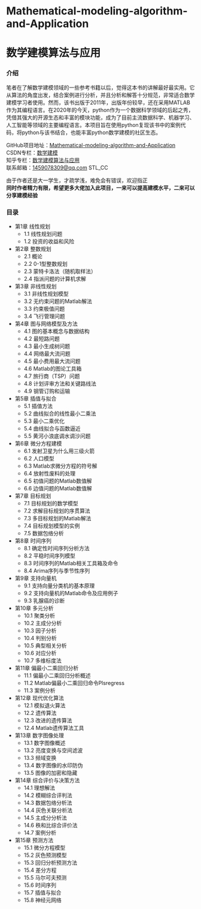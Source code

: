 # Mathematical-modeling-algorithm-and-Application
# 数学建模算法与应用 
### 介绍
笔者在了解数学建模领域的一些参考书籍以后，觉得这本书的讲解最好最实用。它从算法的角度出发，结合案例进行分析，并且分析和解答十分规范，非常适合数学建模学习者使用。然而，该书出版于2011年，出版年份较早，还在采用MATLAB作为其编程语言。在2020年的今天，python作为一个数据科学领域的后起之秀，凭借其强大的开源生态和丰富的模块功能，成为了目前主流数据科学、机器学习、人工智能等领域的主要编程语言。本项目旨在使用python复现该书中的案例代码，将python与该书结合，也能丰富python数学建模的社区生态。  

GitHub项目地址：[Mathematical-modeling-algorithm-and-Application](https://github.com/STL-CC/Mathematical-modeling-algorithm-and-Application)  
CSDN专栏：[数学建模](https://blog.csdn.net/stl_cc/category_10228778.html)  
知乎专栏：[数学建模算法与应用](https://zhuanlan.zhihu.com/c_1271013077337964544)  
联系邮箱：<1459078309@qq.com>  STL_CC  

由于作者还是大一学生，才疏学浅，难免会有错误，欢迎指正  
**同时作者精力有限，希望更多大佬加入此项目，一来可以提高建模水平，二来可以分享建模经验**
### 目录
* 第1章 线性规划
    - 1.1 线性规划问题
    - 1.2 投资的收益和风险
* 第2章 整数规划
    - 2.1 概论
    - 2.2 0-1型整数规划
    - 2.3 蒙特卡洛法（随机取样法）
    - 2.4 指派问题的计算机求解
* 第3章 非线性规划
    - 3.1 非线性规划模型
    - 3.2 无约束问题的Matlab解法
    - 3.3 约束极值问题
    - 3.4 飞行管理问题
* 第4章 图与网络模型及方法
    - 4.1 图的基本概念与数据结构
    - 4.2 最短路问题
    - 4.3 最小生成树问题
    - 4.4 网络最大流问题
    - 4.5 最小费用最大流问题
    - 4.6 Matlab的图论工具箱
    - 4.7 旅行商（TSP）问题
    - 4.8 计划评审方法和关键路线法
    - 4.9 钢管订购和运输
* 第5章 插值与拟合
    - 5.1 插值方法
    - 5.2 曲线拟合的线性最小二乘法
    - 5.3 最小二乘优化
    - 5.4 曲线拟合与函数逼近
    - 5.5 黄河小浪底调水调沙问题
* 第6章 微分方程建模
    - 6.1 发射卫星为什么用三级火箭
    - 6.2 人口模型
    - 6.3 Matlab求微分方程的符号解
    - 6.4 放射性废料的处理
    - 6.5 初值问题的Matlab数值解
    - 6.6 边值问题的Matlab数值解
* 第7章 目标规划
    - 7.1 目标规划的数学模型
    - 7.2 求解目标规划的序贯算法
    - 7.3 多目标规划的Matlab解法
    - 7.4 目标规划模型的实例
    - 7.5 数据包络分析
* 第8章 时间序列
    - 8.1 确定性时间序列分析方法
    - 8.2 平稳时间序列模型
    - 8.3 时间序列的Matlab相关工具箱及命令
    - 8.4 Arima序列与季节性序列
* 第9章 支持向量机
    - 9.1 支持向量分类机的基本原理
    - 9.2 支持向量机的Matlab命令及应用例子
    - 9.3 乳腺癌的诊断
* 第10章 多元分析
    - 10.1 聚类分析
    - 10.2 主成分分析
    - 10.3 因子分析
    - 10.4 判别分析
    - 10.5 典型相关分析
    - 10.6 对应分析
    - 10.7 多维标度法
* 第11章 偏最小二乘回归分析
    - 11.1 偏最小二乘回归分析概述
    - 11.2 Matlab偏最小二乘回归命令Plsregress
    - 11.3 案例分析
* 第12章 现代优化算法
    - 12.1 模拟退火算法
    - 12.2 遗传算法
    - 12.3 改进的遗传算法
    - 12.4 Matlab遗传算法工具
* 第13章 数字图像处理
    - 13.1 数字图像概述
    - 13.2 亮度变换与空间滤波
    - 13.3 频域变换
    - 13.4 数字图像的水印防伪
    - 13.5 图像的加密和隐藏
* 第14章 综合评价与决策方法
    - 14.1 理想解法
    - 14.2 模糊综合评判法
    - 14.3 数据包络分析法
    - 14.4 灰色关联分析法
    - 14.5 主成分分析法
    - 14.6 秩和比综合评价法
    - 14.7 案例分析
* 第15章 预测方法
    - 15.1 微分方程模型
    - 15.2 灰色预测模型
    - 15.3 回归分析预测方法
    - 15.4 差分方程
    - 15.5 马尔可夫预测
    - 15.6 时间序列
    - 15.7 插值与拟合
    - 15.8 神经元网络
